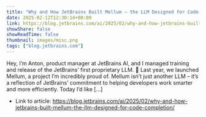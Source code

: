 ```yaml
---
title: "Why and How JetBrains Built Mellum – the LLM Designed for Code Completion"
date: 2025-02-12T12:30:14+00:00
link: https://blog.jetbrains.com/ai/2025/02/why-and-how-jetbrains-built-mellum-the-llm-designed-for-code-completion/
showShare: false
showReadTime: false
thumbnail: images/misc.png
tags: ["blog.jetbrains.com"]
---
```

Hey, I’m Anton, product manager at JetBrains AI, and I managed training and release of the JetBrains’ first proprietary LLM. 👋 Last year, we launched Mellum, a project I’m incredibly proud of. Mellum isn’t just another LLM – it’s a reflection of JetBrains’ commitment to helping developers work smarter and more efficiently. Today I’d like […]

- Link to article: https://blog.jetbrains.com/ai/2025/02/why-and-how-jetbrains-built-mellum-the-llm-designed-for-code-completion/